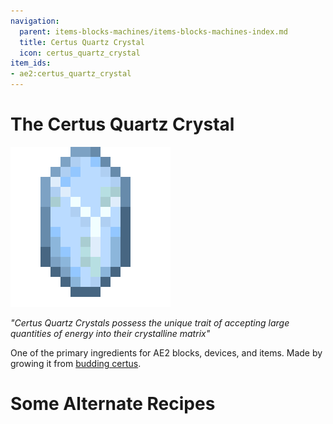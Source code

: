 ```yaml
---
navigation:
  parent: items-blocks-machines/items-blocks-machines-index.md
  title: Certus Quartz Crystal
  icon: certus_quartz_crystal
item_ids:
- ae2:certus_quartz_crystal
---
```

# The Certus Quartz Crystal

<ItemImage id="certus_quartz_crystal" scale="1" />

![Certus Quartz Crystal](../assets/items/certus_quartz_crystal.png)

*"Certus Quartz Crystals possess the unique trait of accepting large quantities of energy into their crystalline matrix"*

One of the primary ingredients for AE2 blocks, devices, and items. Made by growing it from [budding certus](../ae2-mechanics/farming-certus.md).

# Some Alternate Recipes

<Recipe id="misc/deconstruction_certus_quartz_block" />
<Recipe id="transform/certus_quartz_crystals" />
